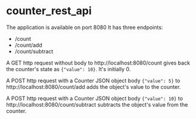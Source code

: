 # counter_rest_api
The application is available on port 8080
It has three endpoints:
- /count
- /count/add
- /count/subtract

A GET http request without body to http://localhost:8080/count gives back the counter's state as `{"value": 10}`. It's initially 0.

A POST http request with a Counter JSON object body `{"value": 5}` to http://localhost:8080/count/add adds the object's value to the counter.

A POST http request with a Counter JSON object body `{"value": 10}` to http://localhost:8080/count/subtract subtracts the object's value from the counter.
